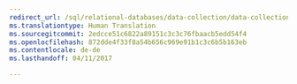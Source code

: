 ```yaml
--- 
redirect_url: /sql/relational-databases/data-collection/data-collection
ms.translationtype: Human Translation
ms.sourcegitcommit: 2edcce51c6822a89151c3c3c76fbaacb5edd54f4
ms.openlocfilehash: 872dde4f33f8a54b656c969e91b1c3c6b5b163eb
ms.contentlocale: de-de
ms.lasthandoff: 04/11/2017

--- 
```


